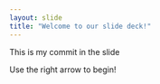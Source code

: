 ```yaml
---
layout: slide
title: "Welcome to our slide deck!"
---
```

This is my commit in the slide

Use the right arrow to begin!
